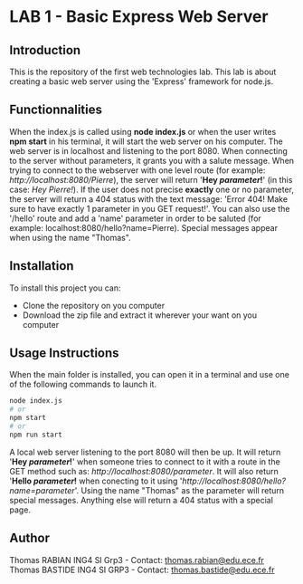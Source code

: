 # LAB 1 - Basic Express Web Server

## Introduction

This is the repository of the first web technologies lab. This lab is about creating a basic web server using the 'Express' framework for node.js.  

## Functionnalities

When the index.js is called using **node index.js** or when the user writes **npm start** in his terminal, it will start the web server on his computer. The web server is in localhost and listening to the port 8080.
When connecting to the server without parameters, it grants you with a salute message. When trying to connect to the webserver with one level route (for example: *http://localhost:8080/Pierre*), the server will return '**Hey *parameter*!**' (in this case: *Hey Pierre!*). If the user does not precise **exactly** one or no parameter, the server will return a 404 status with the text message: 'Error 404! Make sure to have exactly 1 parameter in you GET request!'.
You can also use the '/hello' route and add a 'name' parameter in order to be saluted (for example: localhost:8080/hello?name=Pierre).
Special messages appear when using the name "Thomas".


## Installation

To install this project you can:
- Clone the repository on you computer
- Download the zip file and extract it wherever your want on you computer

## Usage Instructions

When the main folder is installed, you can open it in a terminal and use one of the following commands to launch it.
```bash
node index.js
# or
npm start
# or
npm run start
```
A local web server listening to the port 8080 will then be up. It will return '**Hey *parameter*!**' when someone tries to connect to it with a route in the GET method such as: *http://localhost:8080/parameter*. It will also return '**Hello *parameter*!** when conecting to it using '*http://localhost:8080/hello?name=parameter*'. Using the name "Thomas" as the parameter will return special messages. Anything else will return a 404 status with a special page.

## Author

Thomas RABIAN ING4 SI Grp3 - Contact: thomas.rabian@edu.ece.fr\
Thomas BASTIDE ING4 SI GRP3 - Contact: thomas.bastide@edu.ece.fr
